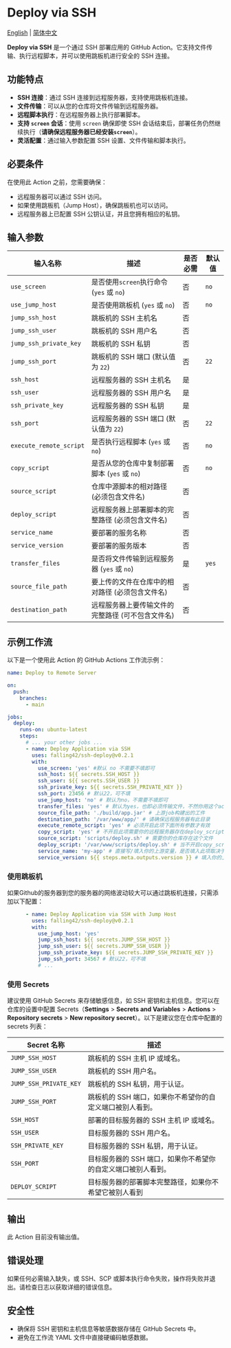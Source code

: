 # Deploy via SSH

 [English](README.md) | [简体中文](README.CN.md)

**Deploy via SSH** 是一个通过 SSH 部署应用的 GitHub Action。它支持文件传输、执行远程脚本，并可以使用跳板机进行安全的 SSH 连接。

## 功能特点

- **SSH 连接**：通过 SSH 连接到远程服务器，支持使用跳板机连接。
- **文件传输**：可以从您的仓库将文件传输到远程服务器。
- **远程脚本执行**：在远程服务器上执行部署脚本。
- **支持 `screen` 会话**：使用 `screen` 确保即使 SSH 会话结束后，部署任务仍然继续执行（**请确保远程服务器已经安装`screen`**）。
- **灵活配置**：通过输入参数配置 SSH 设置、文件传输和脚本执行。

## 必要条件

在使用此 Action 之前，您需要确保：

- 远程服务器可以通过 SSH 访问。
- 如果使用跳板机（Jump Host），确保跳板机也可以访问。
- 远程服务器上已配置 SSH 公钥认证，并且您拥有相应的私钥。

## 输入参数

| 输入名称                | 描述                                              | 是否必需 | 默认值 |
| ----------------------- | ------------------------------------------------- | -------- | ------ |
| `use_screen`            | 是否使用`screen`执行命令 (`yes` 或 `no`)          | 否       | `no`   |
| `use_jump_host`         | 是否使用跳板机 (`yes` 或 `no`)                    | 否       | `no`   |
| `jump_ssh_host`         | 跳板机的 SSH 主机名                               | 否       |        |
| `jump_ssh_user`         | 跳板机的 SSH 用户名                               | 否       |        |
| `jump_ssh_private_key`  | 跳板机的 SSH 私钥                                 | 否       |        |
| `jump_ssh_port`         | 跳板机的 SSH 端口 (默认值为 `22`)                 | 否       | `22`   |
| `ssh_host`              | 远程服务器的 SSH 主机名                           | 是       |        |
| `ssh_user`              | 远程服务器的 SSH 用户名                           | 是       |        |
| `ssh_private_key`       | 远程服务器的 SSH 私钥                             | 是       |        |
| `ssh_port`              | 远程服务器的 SSH 端口 (默认值为 `22`)             | 否       | `22`   |
| `execute_remote_script` | 是否执行远程脚本 (`yes` 或 `no`)                  | 否       | `no`   |
| `copy_script`           | 是否从您的仓库中复制部署脚本 (`yes` 或 `no`)      | 否       | `no`   |
| `source_script`         | 仓库中源脚本的相对路径 (必须包含文件名)           | 否       |        |
| `deploy_script`         | 远程服务器上部署脚本的完整路径 (必须包含文件名)   | 否       |        |
| `service_name`          | 要部署的服务名称                                  | 否       |        |
| `service_version`       | 要部署的服务版本                                  | 否       |        |
| `transfer_files`        | 是否将文件传输到远程服务器 (`yes` 或 `no`)        | 是       | `yes`  |
| `source_file_path`      | 要上传的文件在仓库中的相对路径 (必须包含文件名)   | 否       |        |
| `destination_path`      | 远程服务器上要传输文件的完整路径 (可不包含文件名) | 否       |        |

## 示例工作流

以下是一个使用此 Action 的 GitHub Actions 工作流示例：

```yaml
name: Deploy to Remote Server

on:
  push:
    branches:
      - main

jobs:
  deploy:
    runs-on: ubuntu-latest
    steps:
      # ... your other jobs ...
      - name: Deploy Application via SSH
        uses: falling42/ssh-deploy@v0.2.1
        with:
          use_screen: 'yes' #默认 no 不需要不填即可
          ssh_host: ${{ secrets.SSH_HOST }}
          ssh_user: ${{ secrets.SSH_USER }}
          ssh_private_key: ${{ secrets.SSH_PRIVATE_KEY }}
          ssh_port: 23456 # 默认22，可不填
          use_jump_host: 'no' # 默认为no，不需要不填即可
          transfer_files: 'yes' # 默认为yes，也即必须传输文件，不然你用这个action干什么 :)
          source_file_path: './build/app.jar' # 上游job构建出的工件
          destination_path: '/var/www/app/' # 请确保远程服务器有此目录
          execute_remote_script: 'yes' # 必须开启此项下面所有参数才有效
          copy_script: 'yes' # 不开启此项需要你的远程服务器存在deploy_script文件
          source_script: 'scripts/deploy.sh' # 需要你的仓库存在这个文件
          deploy_script: '/var/www/scripts/deploy.sh' # 当不开启copy_script时请注意填入的文件需要存在，否则请注意每次运行action都会覆盖这个文件
          service_name: 'my-app' # 直接写/填入你的上游变量，是否填入此项取决于你的deploy.sh是否需要此参数
          service_version: ${{ steps.meta.outputs.version }} # 填入你的上游变量，是否填入此项取决于你的deploy.sh是否需要此参数
```

### 使用跳板机

如果Github的服务器到您的服务器的网络波动较大可以通过跳板机连接，只需添加以下配置：

```yaml
      - name: Deploy Application via SSH with Jump Host
        uses: falling42/ssh-deploy@v0.2.1
        with:
          use_jump_host: 'yes'
          jump_ssh_host: ${{ secrets.JUMP_SSH_HOST }}
          jump_ssh_user: ${{ secrets.JUMP_SSH_USER }}
          jump_ssh_private_key: ${{ secrets.JUMP_SSH_PRIVATE_KEY }}
          jump_ssh_port: 34567 # 默认22，可不填
          # ...
```

### 使用 Secrets

建议使用 GitHub Secrets 来存储敏感信息，如 SSH 密钥和主机信息。您可以在仓库的设置中配置 Secrets（**Settings** > **Secrets and Variables** > **Actions** > **Repository secrets** > **New repository secret**）。以下是建议您在仓库中配置的 secrets 列表：

| Secret 名称            | 描述                                                         |
| ---------------------- | ------------------------------------------------------------ |
| `JUMP_SSH_HOST`        | 跳板机的 SSH 主机 IP 或域名。                                |
| `JUMP_SSH_USER`        | 跳板机的 SSH 用户名。                                        |
| `JUMP_SSH_PRIVATE_KEY` | 跳板机的 SSH 私钥，用于认证。                                |
| `JUMP_SSH_PORT`        | 跳板机的 SSH 端口，如果你不希望你的自定义端口被别人看到。    |
| `SSH_HOST`             | 部署的目标服务器的 SSH 主机 IP 或域名。                      |
| `SSH_USER`             | 目标服务器的 SSH 用户名。                                    |
| `SSH_PRIVATE_KEY`      | 目标服务器的 SSH 私钥，用于认证。                            |
| `SSH_PORT`             | 目标服务器的 SSH 端口，如果你不希望你的自定义端口被别人看到。 |
| `DEPLOY_SCRIPT`        | 目标服务器的部署脚本完整路径，如果你不希望它被别人看到       |

## 输出

此 Action 目前没有输出值。

## 错误处理

如果任何必需输入缺失，或 SSH、SCP 或脚本执行命令失败，操作将失败并退出。请检查日志以获取详细的错误信息。

## 安全性

- 确保将 SSH 密钥和主机信息等敏感数据存储在 GitHub Secrets 中。
- 避免在工作流 YAML 文件中直接硬编码敏感数据。
